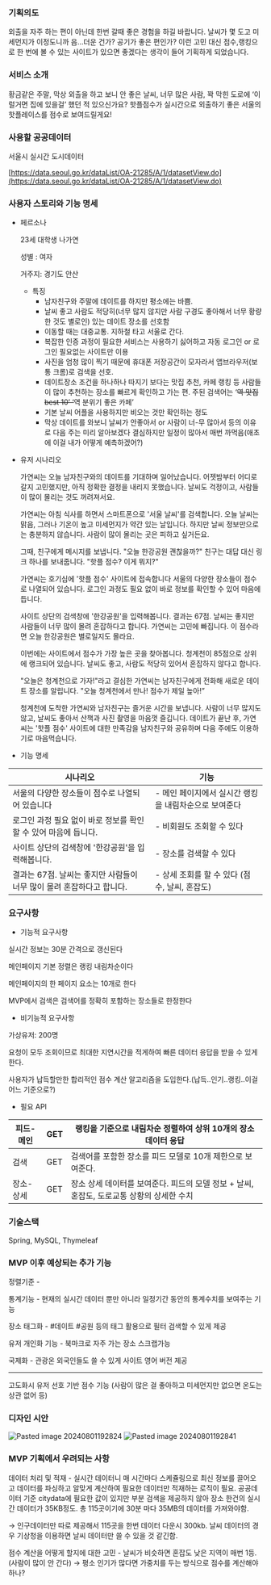 ### 기획의도

외출을 자주 하는 편이 아닌데 한번 갈때 좋은 경험을 하길 바랍니다. 날씨가 몇 도고 미세먼지가 이정도니까 음…더운 건가? 공기가 좋은 편인가? 이런 고민 대신 점수,랭킹으로 한 번에 볼 수 있는 사이트가 있으면 좋겠다는 생각이 들어 기획하게 되었습니다.

### 서비스 소개

황금같은 주말, 막상 외출을 하고 보니 안 좋은 날씨, 너무 많은 사람, 꽉 막힌 도로에 ‘이럴거면 집에 있을걸’ 했던 적 있으신가요? 핫플점수가 실시간으로 외출하기 좋은 서울의 핫플레이스를 점수로 보여드릴게요!

### 사용할 공공데이터

서울시 실시간 도시데이터

[https://data.seoul.go.kr/dataList/OA-21285/A/1/datasetView.do](https://data.seoul.go.kr/dataList/OA-21285/A/1/datasetView.do)

### 사용자 스토리와 기능 명세

- 페르소나

  23세 대학생 나가연

  성별 : 여자

  거주지: 경기도 안산

    - 특징
        - 남자친구와 주말에 데이트를 하지만 평소에는 바쁨.
        - 날씨 좋고 사람도 적당히(너무 많지 않지만 사람 구경도 좋아해서 너무 황량한 것도 별로인) 있는 데이트 장소를 선호함
        - 이동할 때는 대중교통. 지하철 타고 서울로 간다.
        - 복잡한 인증 과정이 필요한 서비스는 사용하기 싫어하고 자동 로그인 or 로그인 필요없는 사이트만 이용
        - 사진을 엄청 많이 찍기 때문에 휴대폰 저장공간이 모자라서 앱브라우저(보통 크롬)로 검색을 선호.
        - 데이트장소 조건을 하나하나 따지기 보다는 맛집 추천, 카페 랭킹 등 사람들이 많이 추천하는 장소를 빠르게 확인하고 가는 편. 주된 검색어는 ‘~~역 맛집 best 10’ ‘~~역 분위기 좋은 카페’
        - 기본 날씨 어플을 사용하지만 비오는 것만 확인하는 정도
        - 막상 데이트를 와보니 날씨가 안좋아서 or 사람이 너-무 많아서 등의 이유로 다음 주는 미리 알아보겠다 결심하지만 일정이 많아서 매번 까먹음(애초에 이걸 내가 어떻게 예측하겠어?)
- 유저 시나리오

  가연씨는 오늘 남자친구와의 데이트를 기대하며 일어났습니다. 어젯밤부터 어디로 갈지 고민했지만, 아직 정확한 결정을 내리지 못했습니다. 날씨도 걱정이고, 사람들이 많이 몰리는 것도 꺼려져서요.

  가연씨는 아침 식사를 하면서 스마트폰으로 '서울 날씨'를 검색합니다. 오늘 날씨는 맑음, 그러나 기온이 높고 미세먼지가 약간 있는 날입니다. 하지만 날씨 정보만으로는 충분하지 않습니다. 사람이 많이 몰리는 곳은 피하고 싶거든요.

  그때, 친구에게 메시지를 보냅니다. "오늘 한강공원 괜찮을까?" 친구는 대답 대신 링크 하나를 보내줍니다. "핫플 점수? 이게 뭐지?"

  가연씨는 호기심에 '핫플 점수' 사이트에 접속합니다 서울의 다양한 장소들이 점수로 나열되어 있습니다. 로그인 과정도 필요 없이 바로 정보를 확인할 수 있어 마음에 듭니다.

  사이트 상단의 검색창에 '한강공원'을 입력해봅니다. 결과는 67점. 날씨는 좋지만 사람들이 너무 많이 몰려 혼잡하다고 합니다. 가연씨는 고민에 빠집니다. 이 점수라면 오늘 한강공원은 별로일지도 몰라요.

  이번에는 사이트에서 점수가 가장 높은 곳을 찾아봅니다. 청계천이 85점으로 상위에 랭크되어 있습니다. 날씨도 좋고, 사람도 적당히 있어서 혼잡하지 않다고 합니다.

  "오늘은 청계천으로 가자!"라고 결심한 가연씨는 남자친구에게 전화해 새로운 데이트 장소를 알립니다. "오늘 청계천에서 만나! 점수가 제일 높아!”

  청계천에 도착한 가연씨와 남자친구는 즐거운 시간을 보냅니다. 사람이 너무 많지도 않고, 날씨도 좋아서 산책과 사진 촬영을 마음껏 즐깁니다. 데이트가 끝난 후, 가연씨는 '핫플 점수' 사이트에 대한 만족감을 남자친구와 공유하며 다음 주에도 이용하기로 마음먹습니다.

- 기능 명세

| 시나리오 | 기능 |
| --- | --- |
| 서울의 다양한 장소들이 점수로 나열되어 있습니다 | - 메인 페이지에서 실시간 랭킹을 내림차순으로 보여준다 |
| 로그인 과정 필요 없이 바로 정보를 확인할 수 있어 마음에 듭니다. | - 비회원도 조회할 수 있다 |
| 사이트 상단의 검색창에 '한강공원'을 입력해봅니다. | - 장소를 검색할 수 있다 |
| 결과는 67점. 날씨는 좋지만 사람들이 너무 많이 몰려 혼잡하다고 합니다. | - 상세 조회를 할 수 있다 (점수, 날씨, 혼잡도) |





### 요구사항

- 기능적 요구사항

실시간 정보는 30분 간격으로 갱신된다

메인페이지 기본 정렬은 랭킹 내림차순이다

메인페이지의 한 페이지 요소는 10개로 한다

MVP에서 검색은 검색어를 정확히 포함하는 장소들로 한정한다

- 비기능적 요구사항

가상유저: 200명

요청이 모두 조회이므로 최대한 지연시간을 적게하여 빠른 데이터 응답을 받을 수 있게 한다.

사용자가 납득할만한 합리적인 점수 계산 알고리즘을 도입한다.(납득..인기..랭킹..이걸 어느 기준으로?)

- 필요 API

| 피드-메인 | GET | 랭킹을 기준으로 내림차순 정렬하여 상위 10개의 장소 데이터 응답                  |
| ----- | --- | ----------------------------------------------------- |
| 검색    | GET | 검색어를 포함한 장소를 피드 모델로 10개 제한으로 보여준다.                    |
| 장소-상세 | GET | 장소 상세 데이터를 보여준다. 피드의 모델 정보 + 날씨, 혼잡도, 도로교통 상황의 상세한 수치 |

### 기술스택

Spring, MySQL, Thymeleaf

### MVP 이후 예상되는 추가 기능

정렬기준 -

통계기능 - 현재의 실시간 데이터 뿐만 아니라 일정기간 동안의 통계수치를 보여주는 기능

장소 태그화 - #데이트 #공원 등의 태그 활용으로 필터 검색할 수 있게 제공

유저 개인화 기능 - 북마크로 자주 가는 장소 스크랩가능

국제화 - 관광온 외국인들도 쓸 수 있게 사이트 영어 버전 제공

---

고도화시 유저 선호 기반 점수 기능 (사람이 많은 걸 좋아하고 미세먼지만 없으면 온도는 상관 없어 등)

### 디자인 시안

![Pasted image 20240801192824](https://github.com/user-attachments/assets/9288bb59-2b60-4455-b875-7ef8bd7a3c3f)
![Pasted image 20240801192841](https://github.com/user-attachments/assets/99eb9a74-22d6-40c6-893c-784dfee353b9)

### MVP 기획에서 우려되는 사항

데이터 처리 및 적재 - 실시간 데이터니 매 시간마다 스케쥴링으로 최신 정보를 끌어오고 데이터를 파싱하고 알맞게 계산하여 필요한 데이터만 적재하는 로직이 필요. 공공데이터 기준 citydata에 필요한 값이 있지만 부분 검색을 제공하지 않아 장소 한건의 실시간 데이터가 35KB정도. 총 115곳이기에 30분 마다 35MB의 데이터를 가져와야함.

→ 인구데이터만 따로 제공해서 115곳을 한번 데이터 다운시 300kb. 날씨 데이터의 경우 기상청을 이용하면 날씨 데이터만 쓸 수 있을 것 같긴함.

점수 계산을 어떻게 할지에 대한 고민 - 날씨가 비슷하면 혼잡도 낮은 지역이 매번 1등. (사람이 많이 안 간다) → 평소 인기가 많다면 가중치를 두는 방식으로 점수를 계산해야 하나?
